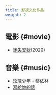 ```yaml
---
title: 影視文化作品
weight: 2
---
```


## 電影 {#movie}

- [迷失安狄](https://zh.wikipedia.org/wiki/%E8%BF%B7%E5%A4%B1%E5%AE%89%E7%8B%84)(2020)

## 音樂 {#music}

- [玫瑰少年](https://zh.wikipedia.org/wiki/玫瑰少年_%28歌曲%29) - 蔡依林
- [寫給妳的話](https://youtube.com/playlist?list=PLtzYDwd776n8vFb-Km76PSICFh66WcXMe)
